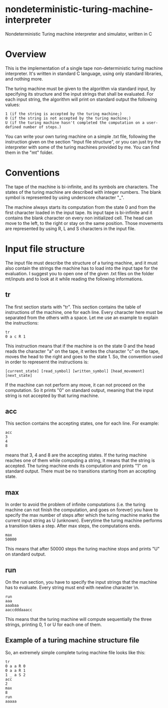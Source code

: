 # nondeterministic-turing-machine-interpreter
Nondeterministic Turing machine interpreter and simulator, written in C

# Overview

This is the implementation of a single tape non-deterministic turing machine interpreter. 
It's written in standard C language, using only standard libraries, and nothing more.

The turing machine must be given to the algorithm via standard input, by specifying its structure and the input strings that shall be evaluated. For each input string, the algorithm will print on standard output the following values:

```
1 (if the string is accepted by the turing machine;)
0 (if the string is not accepted by the turing machine;)
U (if the turing machine hasn't completed the computation on a user-defined number of steps.)
```

You can write your own turing machine on a simple .txt file, following the instruction given on the section "Input file structure", or you can just try the interpreter with some of the turing machines provided by me. You can find them in the "mt" folder.

# Conventions 

The tape of the machine is bi-infinite, and its symbols are characters. The states of the turing machine are described with integer numbers. The blank symbol is represented by using underscore character "_".

The machine always starts its computation from the state 0 and from the first character loaded in the input tape.
Its input tape is bi-infinite and it contains the blank character on every non initialized cell.
The head can move to the left, to the right or stay on the same position. Those movements are represented by using R, L and S characters in the input file.


# Input file structure

The input file must describe the structure of a turing machine, and it must also contain the strings the machine has to load into the input tape for the evaluation. I suggest you to open one of the given .txt files on the folder mt/inputs and to look at it while reading the following informations.


## tr

The first section starts with "tr". This section contains the table of instructions of the machine, one for each line.
Every character here must be separated from the others with a space. Let me use an example to explain the instructions:


```
tr
0 a c R 1
```

This instruction means that if the machine is on the state 0 and the head reads the character "a" on the tape, it writes the character "c" on the tape, moves the head to the right and goes to the state 1.
So, the convention used in order to represernt the instructions is:


```
[current_state] [read_symbol] [written_symbol] [head_movement] [next_state]

```
If the machine can not perform any move, it can not proceed on the computation. So it prints "0" on standard output, meaning that the input string is not accepted by that turing machine.

## acc

This section contains the accepting states, one for each line. For example:


```
acc
3
4
8

```

means that 3, 4 and 8 are the accepting states. If the turing machine reaches one of them while computing a string, it means that the string is accepted. The turing machine ends its computation and prints "1" on standard output. There must be no transitions starting from an accepting state.

## max

In order to avoid the problem of infinite computations (i.e. the turing machine can not finish the computation, and goes on forever) you have to specify the max number of steps after which the turing machine marks the current input string as U (unknown).
Everytime the turing machine performs a transition takes a step. After max steps, the computations ends.


```
max
50000

```

This means that after 50000 steps the turing machine stops and prints "U" on standard output.

## run

On the run section, you have to specify the input strings that the machine has to evaluate. Every string must end with newline character \n.


```
run
aaa
aaabaa
aaccdddaaacc

```

This means that the turing machine will compute sequentially the three strings, printing 0, 1 or U for each one of them.

## Example of a turing machine structure file

So, an extremely simple complete turing machine file looks like this:


```
tr
0 a a R 0
0 a a R 1
1 _ a S 2
acc
2
max
8
run
aaaaa
```



